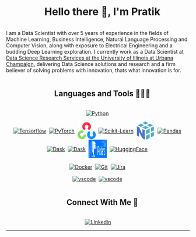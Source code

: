 <!--h1 without bottom border-->
<div id="user-content-toc">
  <ul align="center">
    <summary><h1 style="display: inline-block">Hello there 👋, I'm Pratik</h1></summary>
  </ul>
</div>

I am a Data Scientist with over 5 years of experience in the fields of Machine Learning, Business Intelligence, Natural Language Processing and Computer Vision, along with exposure to Electrical Engineering and a budding Deep Learning exploration. I currently work as a Data Scientist at [Data Science Research Services at the University of Illinois at Urbana Champaign]((https://dsrs.illinois.edu)), delivering Data Science solutions and research and a firm believer of solving problems with innovation, thats what innovation is for.

<!--h2 without bottom border-->
<div id="user-content-toc">
  <ul align="center">
    <summary><h2 style="display: inline-block">Languages and Tools 👨🏻‍💻</h2></summary>
  </ul>
</div>

<p align="center">
 <a href="https://www.python.org/" target="blank"><img align="center" src="https://skillicons.dev/icons?i=py" alt="Python" height="50" width="50" /></a>&nbsp;

<p align="center">
 <a href="https://www.tensorflow.org/" target="blank"><img align="center" src="https://skillicons.dev/icons?i=tensorflow" alt="Tensorflow" height="50" width="50" /></a>&nbsp;
 <a href="https://pytorch.org/" target="blank"><img align="center" src="https://skillicons.dev/icons?i=pytorch" alt="PyTorch" height="50" width="50" /></a>&nbsp;
 <a href="https://opencv.org/" target="blank"><img align="center" src="https://raw.githubusercontent.com/devicons/devicon/1119b9f84c0290e0f0b38982099a2bd027a48bf1/icons/opencv/opencv-original.svg" alt="OpenCV" height="50" width="50" /></a>&nbsp;
   <a href="https://scikit-learn.org/stable/" target="blank"><img align="center" src="https://upload.wikimedia.org/wikipedia/commons/0/05/Scikit_learn_logo_small.svg" alt="Scikit-Learn" height="50" width="50" /></a>&nbsp;
 <a href="https://numpy.org/" target="blank"><img align="center" src="https://raw.githubusercontent.com/devicons/devicon/1119b9f84c0290e0f0b38982099a2bd027a48bf1/icons/numpy/numpy-original.svg" alt="Numpy" height="50" width="50" /></a>&nbsp;
   <a href="https://pandas.pydata.org" target="blank"><img align="center" src="https://pandas.pydata.org/static/img/pandas_white.svg" alt="Pandas" height="50" width="50" /></a>&nbsp;
 <a href="https://www.dask.org" target="blank"><img align="center" src="https://docs.dask.org/en/latest/_images/dask_icon.svg" alt="Dask" height="50" width="50" /></a>&nbsp;
 <a href="https://spark.apache.org/docs/latest/api/python/index.html" target="blank"><img align="center" src="https://upload.wikimedia.org/wikipedia/commons/thumb/f/f3/Apache_Spark_logo.svg/1280px-Apache_Spark_logo.svg.png" alt="Dask" height="50" width="50" /></a>&nbsp;
  <a href="https://pola.rs" target="blank"><img align="center" src="https://raw.githubusercontent.com/pola-rs/polars-static/master/banner/polars_github_banner.svg" alt="Polars" height="50" width="50" /></a>&nbsp;
  <a href="https://huggingface.co" target="blank"><img align="center" src="https://cdn.prod.website-files.com/64f2fa44b0818c378b17052e/66205c646ec3645ca3c3b054_66032e4238b0a66e54e5cabd_Hugging%2520Face.png" alt="HuggingFace" height="50" width="50" /></a>&nbsp;


<p align="center">
 <a href="https://www.docker.com/" target="blank"><img align="center" src="https://skillicons.dev/icons?i=docker" alt="Docker" height="50" width="50" /></a>&nbsp;
 <a href="https://git-scm.com/" target="blank"><img align="center" src="https://skillicons.dev/icons?i=git" alt="Git" height="50" width="50" /></a>&nbsp;
 <a href="https://www.atlassian.com/software/jira/features" target="blank"><img align="center" src="https://jira.law.nyu.edu/images/atlassian-jira-logo-large.png" alt="Jira" height="50" width="100" /></a>&nbsp;
</p>

<p align="center">
 <a href="https://www.jetbrains.com/pycharm/" target="blank"><img align="center" src="https://skillicons.dev/icons?i=pycharm" alt="vscode" height="50" width="50" /></a>&nbsp;
 <a href="https://code.visualstudio.com/" target="blank"><img align="center" src="https://skillicons.dev/icons?i=vscode" alt="vscode" height="50" width="50" /></a>&nbsp;  
</p>


<!-- Connect with me -->
<!--h2 without bottom border-->
<div id="user-content-toc">
  <ul align="center">
    <summary><h2 style="display: inline-block">Connect With Me 🤝</h2></summary>
  </ul>
</div>

<p align="center">
<a href="https://www.linkedin.com/in/pratikrelekar/" target="blank"><img align="center" src="https://skillicons.dev/icons?i=linkedin" alt="Linkedin" height="50" width="50" /></a>  
</p>

---

